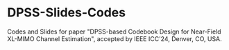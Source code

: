 # DPSS-Slides-Codes
Codes and Slides for paper "DPSS-based Codebook Design for Near-Field XL-MIMO Channel Estimation", accepted by IEEE ICC'24, Denver, CO, USA.
